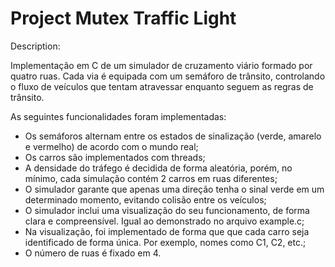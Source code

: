 # Project Mutex Traffic Light

Description: 

Implementação em C de um simulador de cruzamento viário formado por quatro ruas. Cada via é equipada com um semáforo de trânsito, controlando o fluxo de veículos que tentam atravessar enquanto seguem as regras de trânsito.

As seguintes funcionalidades foram implementadas:

- Os semáforos alternam entre os estados de sinalização (verde, amarelo e vermelho) de acordo com o mundo real;
- Os carros são implementados com threads;
- A densidade do tráfego é decidida de forma aleatória, porém, no mínimo, cada simulação contém 2 carros em ruas diferentes;
- O simulador garante que apenas uma direção tenha o sinal verde em um determinado momento, evitando colisão entre os veículos;
- O simulador inclui uma visualização do seu funcionamento, de forma clara e compreensível. Igual ao demonstrado no arquivo example.c;
- Na visualização, foi implementado de forma que que cada carro seja identificado de forma única. Por exemplo, nomes como C1, C2, etc.;
- O número de ruas é fixado em 4.

